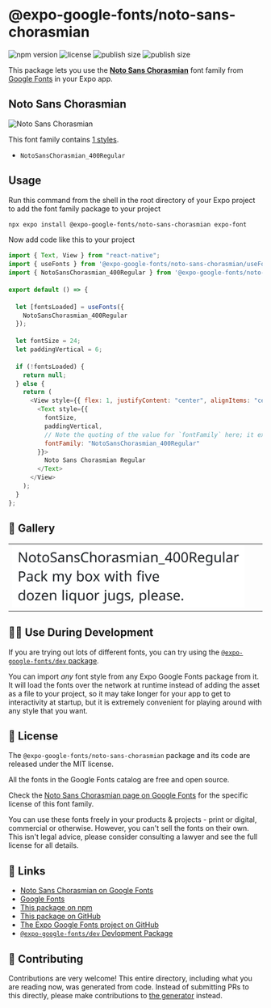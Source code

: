 # @expo-google-fonts/noto-sans-chorasmian

![npm version](https://flat.badgen.net/npm/v/@expo-google-fonts/noto-sans-chorasmian)
![license](https://flat.badgen.net/github/license/expo/google-fonts)
![publish size](https://flat.badgen.net/packagephobia/install/@expo-google-fonts/noto-sans-chorasmian)
![publish size](https://flat.badgen.net/packagephobia/publish/@expo-google-fonts/noto-sans-chorasmian)

This package lets you use the [**Noto Sans Chorasmian**](https://fonts.google.com/specimen/Noto+Sans+Chorasmian) font family from [Google Fonts](https://fonts.google.com/) in your Expo app.

## Noto Sans Chorasmian

![Noto Sans Chorasmian](./font-family.png)

This font family contains [1 styles](#-gallery).

- `NotoSansChorasmian_400Regular`

## Usage

Run this command from the shell in the root directory of your Expo project to add the font family package to your project

```sh
npx expo install @expo-google-fonts/noto-sans-chorasmian expo-font
```

Now add code like this to your project

```js
import { Text, View } from "react-native";
import { useFonts } from '@expo-google-fonts/noto-sans-chorasmian/useFonts';
import { NotoSansChorasmian_400Regular } from '@expo-google-fonts/noto-sans-chorasmian/400Regular';

export default () => {

  let [fontsLoaded] = useFonts({
    NotoSansChorasmian_400Regular
  });

  let fontSize = 24;
  let paddingVertical = 6;

  if (!fontsLoaded) {
    return null;
  } else {
    return (
      <View style={{ flex: 1, justifyContent: "center", alignItems: "center" }}>
        <Text style={{
          fontSize,
          paddingVertical,
          // Note the quoting of the value for `fontFamily` here; it expects a string!
          fontFamily: "NotoSansChorasmian_400Regular"
        }}>
          Noto Sans Chorasmian Regular
        </Text>
      </View>
    );
  }
};
```

## 🔡 Gallery


||||
|-|-|-|
|![NotoSansChorasmian_400Regular](./400Regular/NotoSansChorasmian_400Regular.ttf.png)||||


## 👩‍💻 Use During Development

If you are trying out lots of different fonts, you can try using the [`@expo-google-fonts/dev` package](https://github.com/expo/google-fonts/tree/master/font-packages/dev#readme).

You can import _any_ font style from any Expo Google Fonts package from it. It will load the fonts over the network at runtime instead of adding the asset as a file to your project, so it may take longer for your app to get to interactivity at startup, but it is extremely convenient for playing around with any style that you want.


## 📖 License

The `@expo-google-fonts/noto-sans-chorasmian` package and its code are released under the MIT license.

All the fonts in the Google Fonts catalog are free and open source.

Check the [Noto Sans Chorasmian page on Google Fonts](https://fonts.google.com/specimen/Noto+Sans+Chorasmian) for the specific license of this font family.

You can use these fonts freely in your products & projects - print or digital, commercial or otherwise. However, you can't sell the fonts on their own. This isn't legal advice, please consider consulting a lawyer and see the full license for all details.

## 🔗 Links

- [Noto Sans Chorasmian on Google Fonts](https://fonts.google.com/specimen/Noto+Sans+Chorasmian)
- [Google Fonts](https://fonts.google.com/)
- [This package on npm](https://www.npmjs.com/package/@expo-google-fonts/noto-sans-chorasmian)
- [This package on GitHub](https://github.com/expo/google-fonts/tree/master/font-packages/noto-sans-chorasmian)
- [The Expo Google Fonts project on GitHub](https://github.com/expo/google-fonts)
- [`@expo-google-fonts/dev` Devlopment Package](https://github.com/expo/google-fonts/tree/master/font-packages/dev)

## 🤝 Contributing

Contributions are very welcome! This entire directory, including what you are reading now, was generated from code. Instead of submitting PRs to this directly, please make contributions to [the generator](https://github.com/expo/google-fonts/tree/master/packages/generator) instead.
